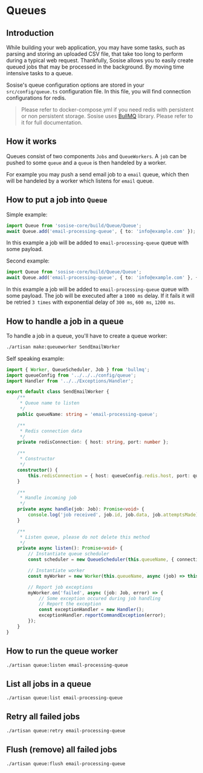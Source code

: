 # Queues
## Introduction
While building your web application, you may have some tasks, such as parsing and storing an uploaded CSV file, that take too long to perform during a typical web request. Thankfully, Sosise allows you to easily create queued jobs that may be processed in the background. By moving time intensive tasks to a queue.

Sosise's queue configuration options are stored in your `src/config/queue.ts` configuration file. In this file, you will find connection configurations for redis.

> Please refer to docker-compose.yml if you need redis with persistent or non persistent storage.
> Sosise uses [BullMQ](https://docs.bullmq.io) library. Please refer to it for full documentation.

## How it works
Queues consist of two components `Jobs` and `QueueWorkers`. A `job` can be pushed to some `queue` and a `queue` is then handeled by a worker.

For example you may push a send email job to a `email` queue, which then will be handeled by a worker which listens for `email` queue.

## How to put a job into `Queue`
Simple example:
```typescript
import Queue from 'sosise-core/build/Queue/Queue';
await Queue.add('email-processing-queue', { to: 'info@example.com' });
```
In this example a job will be added to `email-processing-queue` queue with some payload.

Second example:
```typescript
import Queue from 'sosise-core/build/Queue/Queue';
await Queue.add('email-processing-queue', { to: 'info@example.com' }, { delay: 1000, attempts: 3, backoff: { delay: 300, type: 'exponential' } });
```

In this example a job will be added to `email-processing-queue` queue with some payload. The job will be executed after a `1000 ms` delay. If it fails it will be retried `3 times` with exponential delay of `300 ms`, `600 ms`, `1200 ms`.

## How to handle a job in a queue
To handle a job in a queue, you'll have to create a queue worker:

```sh
./artisan make:queueworker SendEmailWorker
```

Self speaking example:
```typescript
import { Worker, QueueScheduler, Job } from 'bullmq';
import queueConfig from '../../../config/queue';
import Handler from '../../Exceptions/Handler';

export default class SendEmailWorker {
    /**
     * Queue name to listen
     */
    public queueName: string = 'email-processing-queue';

    /**
     * Redis connection data
     */
    private redisConnection: { host: string, port: number };

    /**
     * Constructor
     */
    constructor() {
        this.redisConnection = { host: queueConfig.redis.host, port: queueConfig.redis.port };
    }

    /**
     * Handle incoming job
     */
    private async handle(job: Job): Promise<void> {
        console.log('job received', job.id, job.data, job.attemptsMade);
    }

    /**
     * Listen queue, please do not delete this method
     */
    private async listen(): Promise<void> {
        // Instantiate queue scheduler
        const scheduler = new QueueScheduler(this.queueName, { connection: this.redisConnection });

        // Instantiate worker
        const myWorker = new Worker(this.queueName, async (job) => this.handle(job), { connection: this.redisConnection });

        // Report job exceptions
        myWorker.on('failed', async (job: Job, error) => {
            // Some exception occured during job handling
            // Report the exception
            const exceptionHandler = new Handler();
            exceptionHandler.reportCommandException(error);
        });
    }
}
```

## How to run the queue worker
```sh
./artisan queue:listen email-processing-queue
```

## List all jobs in a queue
```sh
./artisan queue:list email-processing-queue
```

## Retry all failed jobs
```sh
./artisan queue:retry email-processing-queue
```

## Flush (remove) all failed jobs
```sh
./artisan queue:flush email-processing-queue
```